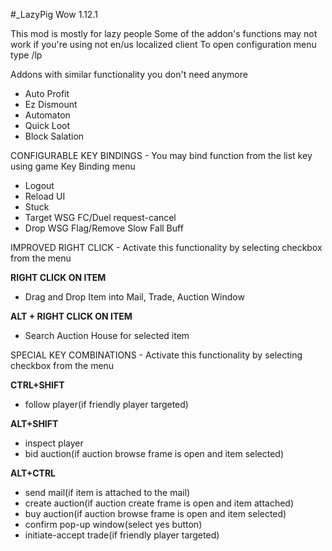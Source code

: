 #_LazyPig Wow 1.12.1 

This mod is mostly for lazy people
Some of the addon's functions may not work if you're using not en/us localized client
To open configuration menu type /lp

Addons with similar functionality you don't need anymore
- Auto Profit
- Ez Dismount
- Automaton
- Quick Loot
- Block Salation


CONFIGURABLE KEY BINDINGS - You may bind function from the list key using game Key Binding menu
- Logout
- Reload UI
- Stuck
- Target WSG FC/Duel request-cancel
- Drop WSG Flag/Remove Slow Fall Buff

IMPROVED RIGHT CLICK - Activate this functionality by selecting checkbox from the menu

**RIGHT CLICK ON ITEM**
  - Drag and Drop Item into Mail, Trade, Auction Window

**ALT + RIGHT CLICK ON ITEM**
  - Search Auction House for selected item

SPECIAL KEY COMBINATIONS - Activate this functionality by selecting checkbox from the menu

**CTRL+SHIFT**
  - follow player(if friendly player targeted)

**ALT+SHIFT**
  - inspect player
  - bid auction(if auction browse frame is open and item selected)

**ALT+CTRL**
  - send mail(if item is attached to the mail)
  - create auction(if auction create frame is open and item attached)
  - buy auction(if auction browse frame is open and item selected)
  - confirm pop-up window(select yes button)
  - initiate-accept trade(if friendly player targeted)




